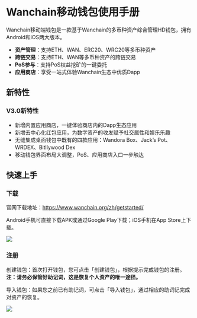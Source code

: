 # Wanchain移动钱包使用手册

Wanchain移动端钱包是一款基于Wanchain的多币种资产综合管理HD钱包，拥有Android和iOS两大版本。

- **资产管理**：支持ETH、WAN、ERC20、WRC20等多币种资产
- **跨链交易**：支持ETH、WAN等多币种资产的跨链交易
- **PoS参与**：支持PoS权益挖矿的一键委托
- **应用商店**：享受一站式体验Wanchain生态中优质Dapp


## 新特性

### V3.0新特性

- 新增内置应用商店，一键体验商店内的Dapp生态应用
- 新增去中心化红包应用，为数字资产的收发赋予社交属性和娱乐乐趣
- 无缝集成桌面钱包中既有的四款应用：Wandora Box、Jack’s Pot、WRDEX、Bitllywood Dex
- 移动钱包界面布局大调整，PoS、应用商店入口一步触达

## 快速上手

### 下载

官网下载地址：https://www.wanchain.org/zh/getstarted/

Android手机可直接下载APK或通过Google Play下载；iOS手机在App Store上下载。

![](https://www.wanchain.org/wp-content/uploads/2020/07/0001.png)

### 注册

创建钱包：首次打开钱包，您可点击「创建钱包」，根据提示完成钱包的注册。**注：请务必保管好助记词，这是恢复个人资产的唯一途径。**

导入钱包：如果您之前已有助记词，可点击「导入钱包」，通过相应的助词记完成对资产的恢复。

![](http://www.wanglutech.com/wp-content/uploads/2020/07/0002.jpg)
